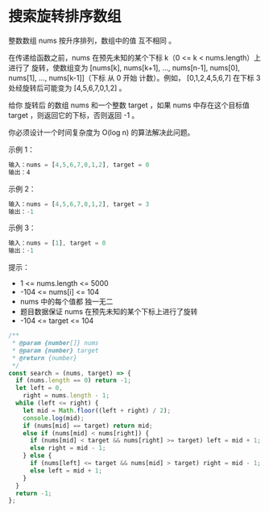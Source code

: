 # 搜索旋转排序数组

整数数组 nums 按升序排列，数组中的值 互不相同 。

在传递给函数之前，nums 在预先未知的某个下标 k（0 <= k < nums.length）上进行了 旋转，使数组变为 [nums[k], nums[k+1], ..., nums[n-1], nums[0], nums[1], ..., nums[k-1]]（下标 从 0 开始 计数）。例如， [0,1,2,4,5,6,7] 在下标 3 处经旋转后可能变为 [4,5,6,7,0,1,2] 。

给你 旋转后 的数组 nums 和一个整数 target ，如果 nums 中存在这个目标值 target ，则返回它的下标，否则返回 -1 。

你必须设计一个时间复杂度为 O(log n) 的算法解决此问题。

示例 1：

```js
输入：nums = [4,5,6,7,0,1,2], target = 0
输出：4
```

示例 2：

```js
输入：nums = [4,5,6,7,0,1,2], target = 3
输出：-1
```

示例 3：

```js
输入：nums = [1], target = 0
输出：-1
```

提示：

- 1 <= nums.length <= 5000
- -104 <= nums[i] <= 104
- nums 中的每个值都 独一无二
- 题目数据保证 nums 在预先未知的某个下标上进行了旋转
- -104 <= target <= 104

```js
/**
 * @param {number[]} nums
 * @param {number} target
 * @return {number}
 */
const search = (nums, target) => {
  if (nums.length == 0) return -1;
  let left = 0,
    right = nums.length - 1;
  while (left <= right) {
    let mid = Math.floor((left + right) / 2);
    console.log(mid);
    if (nums[mid] == target) return mid;
    else if (nums[mid] < nums[right]) {
      if (nums[mid] < target && nums[right] >= target) left = mid + 1;
      else right = mid - 1;
    } else {
      if (nums[left] <= target && nums[mid] > target) right = mid - 1;
      else left = mid + 1;
    }
  }
  return -1;
};
```
